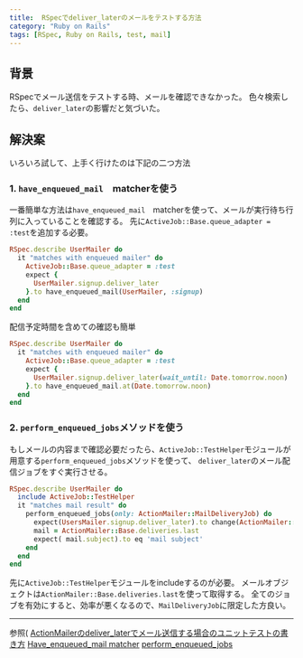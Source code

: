```yaml
---
title:  RSpecでdeliver_laterのメールをテストする方法
category: "Ruby on Rails"
tags: [RSpec, Ruby on Rails, test, mail]
---
```


## 背景
RSpecでメール送信をテストする時、メールを確認できなかった。
色々検索したら、`deliver_later`の影響だと気づいた。

## 解決案
いろいろ試して、上手く行けたのは下記の二つ方法

### 1. `have_enqueued_mail`　matcherを使う
一番簡単な方法は`have_enqueued_mail`　matcherを使って、メールが実行待ち行列に入っていることを確認する。
先に`ActiveJob::Base.queue_adapter = :test`を追加する必要。

```ruby
RSpec.describe UserMailer do
  it "matches with enqueued mailer" do
    ActiveJob::Base.queue_adapter = :test
    expect {
      UserMailer.signup.deliver_later
    }.to have_enqueued_mail(UserMailer, :signup)
  end
end
```
配信予定時間を含めての確認も簡単
```ruby
RSpec.describe UserMailer do
  it "matches with enqueued mailer" do
    ActiveJob::Base.queue_adapter = :test
    expect {
      UserMailer.signup.deliver_later(wait_until: Date.tomorrow.noon)
    }.to have_enqueued_mail.at(Date.tomorrow.noon)
  end
end
```

### 2. `perform_enqueued_jobs`メソッドを使う

もしメールの内容まで確認必要だったら、`ActiveJob::TestHelper`モジュールが用意する`perform_enqueued_jobs`メソッドを使って、
`deliver_later`のメール配信ジョブをすぐ実行させる。

```ruby
RSpec.describe UserMailer do
  include ActiveJob::TestHelper
  it "matches mail result" do
    perform_enqueued_jobs(only: ActionMailer::MailDeliveryJob) do
      expect(UsersMailer.signup.deliver_later).to change(ActionMailer::Base.deliveries, :count).by(1)
      mail = ActionMailer::Base.deliveries.last
      expect( mail.subject).to eq 'mail subject'
    end
  end
end
```
先に`ActiveJob::TestHelper`モジュールをincludeするのが必要。
メールオブジェクトは`ActionMailer::Base.deliveries.last`を使って取得する。
全てのジョブを有効にすると、効率が悪くなるので、`MailDeliveryJob`に限定した方良い。

---
参照(
[ActionMailerのdeliver_laterでメール送信する場合のユニットテストの書き方](https://shrkw.hatenablog.com/entry/2021/06/16/093000) 
[Have_enqueued_mail matcher](https://relishapp.com/rspec/rspec-rails/v/5-0/docs/matchers/have-enqueued-mail-matcher)
[perform_enqueued_jobs](https://edgeapi.rubyonrails.org/classes/ActiveJob/TestHelper.html#method-i-perform_enqueued_jobs)
